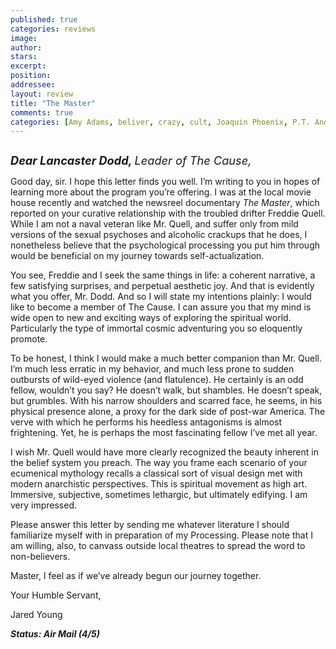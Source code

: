 ```yaml
---
published: true
categories: reviews
image:
author: 
stars: 
excerpt: 
position: 
addressee: 
layout: review
title: "The Master"
comments: true
categories: [Amy Adams, beliver, crazy, cult, Joaquin Phoenix, P.T. Anderson, Philip Seymour Hoffman, religion, Scientology movie, The Cause, The Master, Tom Cruise, Uncategorized]
---
```

<div><p><span class="full-image-block ssNonEditable"><span><a href="/letters/2012/10/9/the-master.html"><img src="http://static.squarespace.com/static/5005f6bcc4aa41161b33e89e/5329cf1fe4b07c068ebf74de/5329cf1fe4b07c068ebf76c4/1349791698042/The%20Master.jpg" alt="" /></a></span></span></p>
<p><em><strong style="font-size:130%;">Dear Lancaster Dodd, </strong><span style="font-size:130%;">Leader of The Cause,</span><strong style="font-size:130%;"> </strong></em></p>
<p>Good day, sir. I hope this letter finds you well. I&rsquo;m writing to you in hopes of learning more about the program you&rsquo;re offering. I was at the local movie house recently and watched the newsreel documentary <em>The Master</em>, which reported on your curative relationship with the troubled drifter Freddie Quell. While I am not a naval veteran like Mr. Quell, and suffer only from mild versions of the sexual psychoses and alcoholic crackups that he does, I nonetheless believe that the psychological processing you put him through would be beneficial on my journey towards self-actualization.</p>
<p>You see, Freddie and I seek the same things in life: a coherent narrative, a few satisfying surprises, and perpetual aesthetic joy. And that is evidently what you offer, Mr. Dodd. And so I will state my intentions plainly: I would like to become a member of The Cause. I can assure you that my mind is wide open to new and exciting ways of exploring the spiritual world. Particularly the type of immortal cosmic adventuring you so eloquently promote.</p>
<p>To be honest, I think I would make a much better companion than Mr. Quell. I&rsquo;m much less erratic in my behavior, and much less prone to sudden outbursts of wild-eyed violence (and flatulence). He certainly is an odd fellow, wouldn&rsquo;t you say? He doesn&rsquo;t walk, but shambles. He doesn&rsquo;t speak, but grumbles. With his narrow shoulders and scarred face, he seems, in his physical presence alone, a proxy for the dark side of post-war America. The verve with which he performs his heedless antagonisms is almost frightening. Yet, he is perhaps the most fascinating fellow I&rsquo;ve met all year.</p>
<p>I wish Mr. Quell would have more clearly recognized the beauty inherent in the belief system you preach. The way you frame each scenario of your ecumenical mythology recalls a classical sort of visual design met with modern anarchistic perspectives. This is spiritual movement as high art. Immersive, subjective, sometimes lethargic, but ultimately edifying. I am very impressed.</p>
<p>Please answer this letter by sending me whatever literature I should familiarize myself with in preparation of my Processing. Please note that I am willing, also, to canvass outside local theatres to spread the word to non-believers.&nbsp;</p>
<p>Master, I feel as if we&rsquo;ve already begun our journey together.</p>
<p>Your Humble Servant,</p>
<p>Jared Young</p>
<p><strong><em>Status: Air Mail (4/5)</em></strong></p></div>
